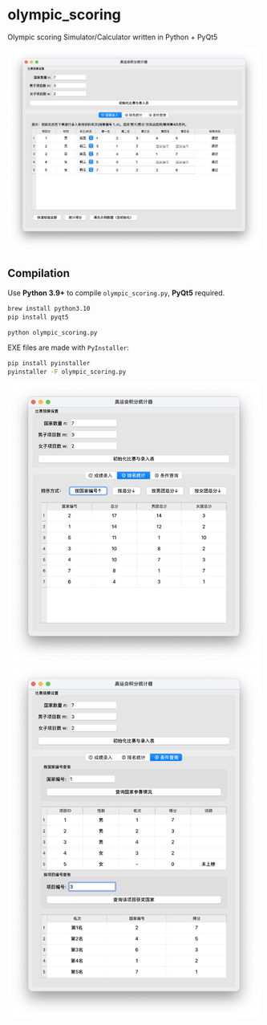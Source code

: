 # olympic_scoring
Olympic scoring Simulator/Calculator written in Python + PyQt5

![UI](o_ui.png)

## Compilation

Use **Python 3.9+** to compile `olympic_scoring.py`, **PyQt5** required.

```bash
brew install python3.10
pip install pyqt5
```

```bash
python olympic_scoring.py
```

EXE files are made with `PyInstaller`:
```bash
pip install pyinstaller
pyinstaller -F olympic_scoring.py
```

![UI](order.png)
![UI](o_search.png)
